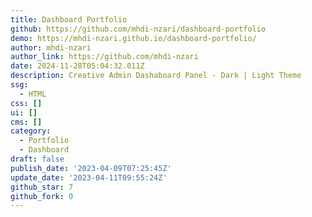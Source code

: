 ```yaml
---
title: Dashboard Portfolio
github: https://github.com/mhdi-nzari/dashboard-portfolio
demo: https://mhdi-nzari.github.io/dashboard-portfolio/
author: mhdi-nzari
author_link: https://github.com/mhdi-nzari
date: 2024-11-28T05:04:32.011Z
description: Creative Admin Dashaboard Panel - Dark | Light Theme
ssg:
  - HTML
css: []
ui: []
cms: []
category:
  - Portfolio
  - Dashboard
draft: false
publish_date: '2023-04-09T07:25:45Z'
update_date: '2023-04-11T09:55:24Z'
github_star: 7
github_fork: 0
---
```

